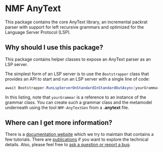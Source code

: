 # NMF AnyText

This package contains the core AnyText library, an incremental packrat parser with support for left recursive grammars and optimized for the Language Server Protocol (LSP).

## Why should I use this package?

This package contains helper classes to expose an AnyText parser as an LSP server.

The simplest form of an LSP server is to use the `Bootstrapper` class that provides an API to start and run an LSP server with a single line of code:

```csharp
await Bootstrapper.RunLspServerOnStandardInStandardOutAsync(yourGrammar);
```

In this listing, note that `yourGrammar` is a reference to an instance of the grammar class. You can create such a grammar class
and the metamodel underneath using the tool `NMF-AnyTextGen` from a **.anytext** file.

## Where can I get more information?

There is a [documentation website](https://nmfcode.github.io/) which we try to maintain that contains a few tutorials. There are [publications](https://nmfcode.github.io/publications/index.html) if you want to explore the technical details.
Also, please feel free to [ask a question or report a bug](https://github.com/NMFCode/NMF/issues).
